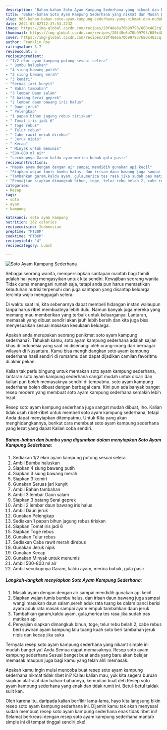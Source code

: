 ```yaml
---
description: "Bahan-bahan Soto Ayam Kampung Sederhana yang nikmat dan Mudah Dibuat"
title: "Bahan-bahan Soto Ayam Kampung Sederhana yang nikmat dan Mudah Dibuat"
slug: 965-bahan-bahan-soto-ayam-kampung-sederhana-yang-nikmat-dan-mudah-dibuat
date: 2021-07-02T12:37:53.223Z
image: https://img-global.cpcdn.com/recipes/20f48e6a70b99793/680x482cq70/soto-ayam-kampung-sederhana-foto-resep-utama.jpg
thumbnail: https://img-global.cpcdn.com/recipes/20f48e6a70b99793/680x482cq70/soto-ayam-kampung-sederhana-foto-resep-utama.jpg
cover: https://img-global.cpcdn.com/recipes/20f48e6a70b99793/680x482cq70/soto-ayam-kampung-sederhana-foto-resep-utama.jpg
author: Franklin Roy
ratingvalue: 3.7
reviewcount: 5
recipeingredient:
- "1/2 ekor ayam kampung potong sesuai selera"
- " Bumbu haluskan"
- "4 siung bawang putih"
- "3 siung bawang merah"
- "3 kemiri"
- "Seruas jari kunyit"
- " Bahan tambahan"
- "3 lembar Daun salam"
- "3 batang Serai geprek"
- "2 lembar daun bawang iris halus"
- " Daun jeruk"
- " Pelengkap"
- "1 papan bihun jagung rebus tiriskan"
- " Tomat iris jadi 6"
- " Toge rebus"
- " Telur rebus"
- " Cabe rawit merah direbus"
- " Jeruk nipis"
- " Kecap"
- " Minyak untuk menumis"
- "500-800 ml air"
- "secukupnya Garam kaldu ayam merica bubuk gula pasir"
recipeinstructions:
- "Masak ayam dengan dengan air sampai mendidih gunakan api kecil"
- "Siapkan wajan tumis bumbu halus, dan irisan daun bawang juga sampai wangi masukan daun salam,sereh aduk rata tuang ke dalam panci berisi ayam aduk rata masak sampai ayam empuk tambahkan daun jeruk"
- "Tambahkan garam,kaldu ayam, gula,merica tes rasa jika sudah pas matikan api"
- "Penyajian siapkan dimangkuk bihun, toge, telur rebu belah 2, cabe rebus beri suwiran ayam kampung lalu tuang kuah soto beri tambahan jeruk nipis dan kecap jika suka"
categories:
- Resep
tags:
- soto
- ayam
- kampung

katakunci: soto ayam kampung 
nutrition: 262 calories
recipecuisine: Indonesian
preptime: "PT28M"
cooktime: "PT36M"
recipeyield: "4"
recipecategory: Lunch

---
```



![Soto Ayam Kampung Sederhana](https://img-global.cpcdn.com/recipes/20f48e6a70b99793/680x482cq70/soto-ayam-kampung-sederhana-foto-resep-utama.jpg)

Sebagai seorang wanita, mempersiapkan santapan mantab bagi famili adalah hal yang mengasyikan untuk kita sendiri. Kewajiban seorang  wanita Tidak cuma menangani rumah saja, tetapi anda pun harus memastikan kebutuhan nutrisi terpenuhi dan juga santapan yang disantap keluarga tercinta wajib menggugah selera.

Di waktu  saat ini, kita sebenarnya dapat membeli hidangan instan walaupun tanpa harus ribet membuatnya lebih dulu. Namun banyak juga mereka yang memang mau memberikan yang terbaik untuk keluarganya. Lantaran, memasak yang dibuat sendiri akan jauh lebih bersih dan kita juga bisa menyesuaikan sesuai masakan kesukaan keluarga. 



Apakah anda merupakan seorang penikmat soto ayam kampung sederhana?. Tahukah kamu, soto ayam kampung sederhana adalah sajian khas di Indonesia yang saat ini disenangi oleh orang-orang dari berbagai wilayah di Nusantara. Kamu bisa menghidangkan soto ayam kampung sederhana hasil sendiri di rumahmu dan dapat dijadikan camilan favoritmu di akhir pekan.

Kalian tak perlu bingung untuk memakan soto ayam kampung sederhana, lantaran soto ayam kampung sederhana sangat mudah untuk dicari dan kalian pun boleh memasaknya sendiri di tempatmu. soto ayam kampung sederhana boleh dibuat dengan berbagai cara. Kini pun ada banyak banget resep modern yang membuat soto ayam kampung sederhana semakin lebih lezat.

Resep soto ayam kampung sederhana juga sangat mudah dibuat, lho. Kalian tidak usah ribet-ribet untuk membeli soto ayam kampung sederhana, tetapi Anda dapat menyiapkan ditempatmu. Untuk Kita yang akan menghidangkannya, berikut cara membuat soto ayam kampung sederhana yang lezat yang dapat Kalian coba sendiri.

<!--inarticleads1-->

##### Bahan-bahan dan bumbu yang digunakan dalam menyiapkan Soto Ayam Kampung Sederhana:

1. Sediakan 1/2 ekor ayam kampung potong sesuai selera
1. Ambil  Bumbu haluskan
1. Siapkan 4 siung bawang putih
1. Siapkan 3 siung bawang merah
1. Siapkan 3 kemiri
1. Gunakan Seruas jari kunyit
1. Ambil  Bahan tambahan
1. Ambil 3 lembar Daun salam
1. Siapkan 3 batang Serai geprek
1. Ambil 2 lembar daun bawang iris halus
1. Ambil  Daun jeruk
1. Gunakan  Pelengkap
1. Sediakan 1 papan bihun jagung rebus tiriskan
1. Siapkan  Tomat iris jadi 6
1. Siapkan  Toge rebus
1. Gunakan  Telur rebus
1. Sediakan  Cabe rawit merah direbus
1. Gunakan  Jeruk nipis
1. Gunakan  Kecap
1. Gunakan  Minyak untuk menumis
1. Ambil 500-800 ml air
1. Ambil secukupnya Garam, kaldu ayam, merica bubuk, gula pasir




<!--inarticleads2-->

##### Langkah-langkah menyiapkan Soto Ayam Kampung Sederhana:

1. Masak ayam dengan dengan air sampai mendidih gunakan api kecil
1. Siapkan wajan tumis bumbu halus, dan irisan daun bawang juga sampai wangi masukan daun salam,sereh aduk rata tuang ke dalam panci berisi ayam aduk rata masak sampai ayam empuk tambahkan daun jeruk
1. Tambahkan garam,kaldu ayam, gula,merica tes rasa jika sudah pas matikan api
1. Penyajian siapkan dimangkuk bihun, toge, telur rebu belah 2, cabe rebus beri suwiran ayam kampung lalu tuang kuah soto beri tambahan jeruk nipis dan kecap jika suka




Ternyata resep soto ayam kampung sederhana yang nikamt simple ini mudah banget ya! Anda Semua dapat memasaknya. Resep soto ayam kampung sederhana Sesuai banget buat anda yang baru akan belajar memasak maupun juga bagi kamu yang telah ahli memasak.

Apakah kamu ingin mulai mencoba buat resep soto ayam kampung sederhana nikmat tidak ribet ini? Kalau kalian mau, yuk kita segera buruan siapkan alat-alat dan bahan-bahannya, kemudian buat deh Resep soto ayam kampung sederhana yang enak dan tidak rumit ini. Betul-betul taidak sulit kan. 

Oleh karena itu, daripada kalian berfikir lama-lama, hayo kita langsung bikin resep soto ayam kampung sederhana ini. Dijamin kamu tak akan menyesal sudah membuat resep soto ayam kampung sederhana enak tidak ribet ini! Selamat berkreasi dengan resep soto ayam kampung sederhana mantab simple ini di tempat tinggal sendiri,oke!.

